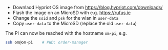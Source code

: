 - Downlaod Hypriot OS image from https://blog.hypriot.com/downloads/
- Flash the image on an MicroSD with e.g. https://rufus.ie
- Change the `ssid` and `psk` for the wlan in `user-data`
- Copy `user-data` to the MicroSD (replace the old `user-data`)

The PI can now be reached with the hostname `om-pi`, e.g.
```bash
ssh om@om-pi    # PWD: order-manager
```